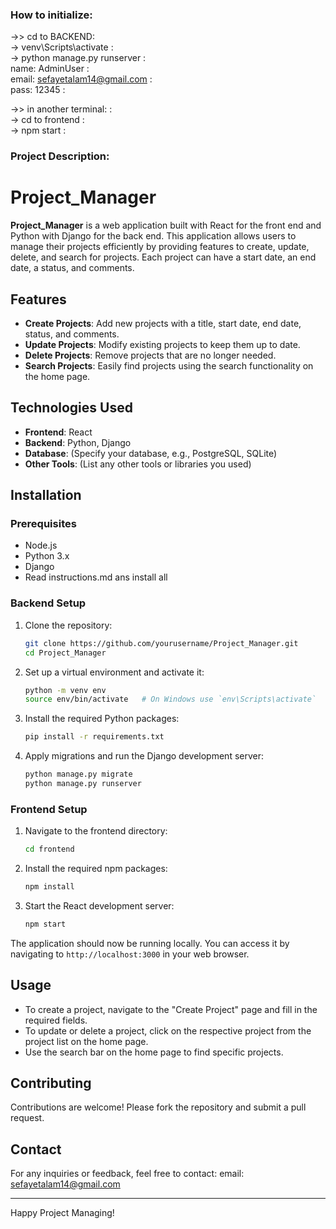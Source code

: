 ### How to initialize:
->> cd to BACKEND: </br>
    -> venv\Scripts\activate : </br>
    -> python manage.py runserver : </br>
    name: AdminUser : </br>
    email: sefayetalam14@gmail.com : </br>
    pass: 12345 : </br>

->> in another terminal: : </br>
    -> cd to frontend : </br>
    -> npm start : </br>


### Project Description:

# Project_Manager

**Project_Manager** is a web application built with React for the front end and Python with Django for the back end. This application allows users to manage their projects efficiently by providing features to create, update, delete, and search for projects. Each project can have a start date, an end date, a status, and comments. </br>

## Features

- **Create Projects**: Add new projects with a title, start date, end date, status, and comments. 
- **Update Projects**: Modify existing projects to keep them up to date.
- **Delete Projects**: Remove projects that are no longer needed.
- **Search Projects**: Easily find projects using the search functionality on the home page.

## Technologies Used

- **Frontend**: React
- **Backend**: Python, Django
- **Database**: (Specify your database, e.g., PostgreSQL, SQLite)
- **Other Tools**: (List any other tools or libraries you used)

## Installation

### Prerequisites

- Node.js
- Python 3.x
- Django
-  Read instructions.md ans install all

### Backend Setup

1. Clone the repository:
    ```bash
    git clone https://github.com/yourusername/Project_Manager.git
    cd Project_Manager
    ```

2. Set up a virtual environment and activate it:
    ```bash
    python -m venv env
    source env/bin/activate   # On Windows use `env\Scripts\activate`
    ```

3. Install the required Python packages:
    ```bash
    pip install -r requirements.txt
    ```

4. Apply migrations and run the Django development server:
    ```bash
    python manage.py migrate
    python manage.py runserver
    ```

### Frontend Setup

1. Navigate to the frontend directory:
    ```bash
    cd frontend
    ```

2. Install the required npm packages:
    ```bash
    npm install
    ```

3. Start the React development server:
    ```bash
    npm start
    ```

The application should now be running locally. You can access it by navigating to `http://localhost:3000` in your web browser.

## Usage

- To create a project, navigate to the "Create Project" page and fill in the required fields.
- To update or delete a project, click on the respective project from the project list on the home page.
- Use the search bar on the home page to find specific projects.

## Contributing

Contributions are welcome! Please fork the repository and submit a pull request.


## Contact

For any inquiries or feedback, feel free to contact:
email: sefayetalam14@gmail.com

---

Happy Project Managing!
